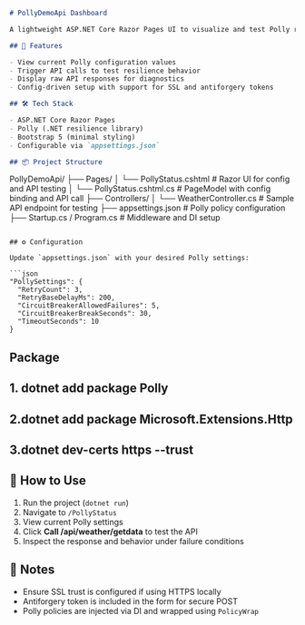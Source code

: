 ﻿```markdown
# PollyDemoApi Dashboard

A lightweight ASP.NET Core Razor Pages UI to visualize and test Polly resilience policies (Retry, Timeout, Circuit Breaker, Fallback) configured via `appsettings.json`.

## 🚀 Features

- View current Polly configuration values
- Trigger API calls to test resilience behavior
- Display raw API responses for diagnostics
- Config-driven setup with support for SSL and antiforgery tokens

## 🛠️ Tech Stack

- ASP.NET Core Razor Pages
- Polly (.NET resilience library)
- Bootstrap 5 (minimal styling)
- Configurable via `appsettings.json`

## 📦 Project Structure

```
PollyDemoApi/
├── Pages/
│   └── PollyStatus.cshtml         # Razor UI for config and API testing
│   └── PollyStatus.cshtml.cs      # PageModel with config binding and API call
├── Controllers/
│   └── WeatherController.cs       # Sample API endpoint for testing
├── appsettings.json               # Polly policy configuration
├── Startup.cs / Program.cs        # Middleware and DI setup
```

## ⚙️ Configuration

Update `appsettings.json` with your desired Polly settings:

```json
"PollySettings": {
  "RetryCount": 3,
  "RetryBaseDelayMs": 200,
  "CircuitBreakerAllowedFailures": 5,
  "CircuitBreakerBreakSeconds": 30,
  "TimeoutSeconds": 10
}
```
## Package

## 1. dotnet add package Polly
## 2.dotnet add package Microsoft.Extensions.Http
## 3.dotnet dev-certs https --trust

## 🧪 How to Use

1. Run the project (`dotnet run`)
2. Navigate to `/PollyStatus`
3. View current Polly settings
4. Click **Call /api/weather/getdata** to test the API
5. Inspect the response and behavior under failure conditions

## 🔐 Notes

- Ensure SSL trust is configured if using HTTPS locally
- Antiforgery token is included in the form for secure POST
- Polly policies are injected via DI and wrapped using `PolicyWrap`


